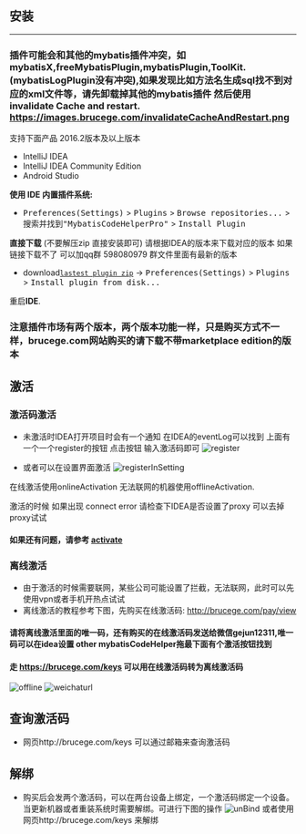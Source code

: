 
## 安装
----

### 插件可能会和其他的mybatis插件冲突，如 mybatisX,freeMybatisPlugin,mybatisPlugin,ToolKit.(mybatisLogPlugin没有冲突),如果发现比如方法名生成sql找不到对应的xml文件等，请先卸载掉其他的mybatis插件 然后使用 invalidate Cache and restart. https://images.brucege.com/invalidateCacheAndRestart.png



支持下面产品 2016.2版本及以上版本

- IntelliJ IDEA
- IntelliJ IDEA Community Edition
- Android Studio

**使用 IDE 内置插件系统:**
- <kbd>Preferences(Settings)</kbd> > <kbd>Plugins</kbd> > <kbd>Browse repositories...</kbd> > <kbd>搜索并找到"MybatisCodeHelperPro"</kbd> > <kbd>Install Plugin</kbd>

**直接下载** (不要解压zip 直接安装即可) 请根据IDEA的版本来下载对应的版本 
如果链接下载不了 可以加qq群 598080979 群文件里面有最新的版本
- download[`lastest plugin zip`](https://plugins.jetbrains.com/plugin/9837-mybatiscodehelperpro) -> <kbd>Preferences(Settings)</kbd> > <kbd>Plugins</kbd> > <kbd>Install plugin from disk...</kbd>


重启**IDE**.

### 注意插件市场有两个版本，两个版本功能一样，只是购买方式不一样，brucege.com网站购买的请下载不带marketplace edition的版本


## 激活

### 激活码激活

- 未激活时IDEA打开项目时会有一个通知 在IDEA的eventLog可以找到 上面有一个一个register的按钮 点击按钮 输入激活码即可
![register](https://images.brucege.com/register_new.gif)

- 或者可以在设置界面激活
![registerInSetting](https://images.brucege.com/activateNew.png)

在线激活使用onlineActivation 无法联网的机器使用offlineActivation.

激活的时候 如果出现 connect error 请检查下IDEA是否设置了proxy 可以去掉proxy试试  

#### 如果还有问题，请参考 [activate](/activate) 


### 离线激活

- 由于激活的时候需要联网，某些公司可能设置了拦截，无法联网，此时可以先使用vpn或者手机开热点试试  
- 离线激活的教程参考下图，先购买在线激活码: http://brucege.com/pay/view

#### 请将离线激活里面的唯一码，还有购买的在线激活码发送给微信gejun12311,唯一码可以在idea设置 other mybatisCodeHelper拖最下面有个激活按钮找到
#### 走 https://brucege.com/keys 可以用在线激活码转为离线激活码
![offline](https://images.brucege.com/offlineActivateNew.png)
![weichaturl](https://images.brucege.com/wechatme.png)


## 查询激活码

- 网页http://brucege.com/keys 可以通过邮箱来查询激活码

## 解绑

- 购买后会发两个激活码，可以在两台设备上绑定，一个激活码绑定一个设备。当更新机器或者重装系统时需要解绑。可进行下图的操作
![unBind](https://images.brucege.com/unBind.png)
或者使用网页http://brucege.com/keys 来解绑
